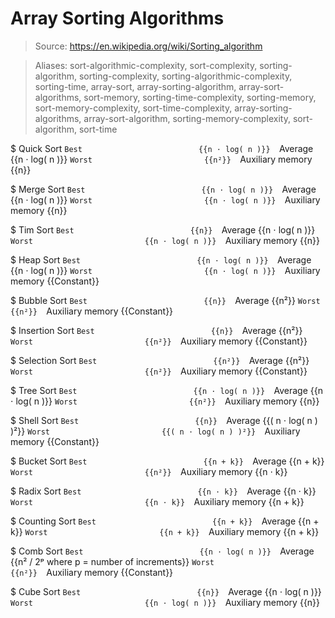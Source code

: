 # Array Sorting Algorithms

> Source: https://en.wikipedia.org/wiki/Sorting_algorithm

> Aliases: sort-algorithmic-complexity, sort-complexity, sorting-algorithm, sorting-complexity, sorting-algorithmic-complexity, sorting-time, array-sort, array-sorting-algorithm, array-sort-algorithms, sort-memory, sorting-time-complexity, sorting-memory, sort-memory-complexity, sort-time-complexity, array-sorting-algorithms, array-sort-algorithm, sorting-memory-complexity, sort-algorithm, sort-time

$ Quick Sort
    `Best                          {{n ⋅ log( n )}} 
    `Average                       {{n ⋅ log( n )}} 
    `Worst                         {{n²}} 
    `Auxiliary memory              {{n}} 

$ Merge Sort
    `Best                          {{n ⋅ log( n )}} 
    `Average                       {{n ⋅ log( n )}} 
    `Worst                         {{n ⋅ log( n )}} 
    `Auxiliary memory              {{n}} 

$ Tim Sort
    `Best                          {{n}} 
    `Average                       {{n ⋅ log( n )}} 
    `Worst                         {{n ⋅ log( n )}} 
    `Auxiliary memory              {{n}} 

$ Heap Sort
    `Best                          {{n ⋅ log( n )}} 
    `Average                       {{n ⋅ log( n )}} 
    `Worst                         {{n ⋅ log( n )}} 
    `Auxiliary memory              {{Constant}} 

$ Bubble Sort
    `Best                          {{n}} 
    `Average                       {{n²}} 
    `Worst                         {{n²}} 
    `Auxiliary memory              {{Constant}} 

$ Insertion Sort
    `Best                          {{n}} 
    `Average                       {{n²}} 
    `Worst                         {{n²}} 
    `Auxiliary memory              {{Constant}} 

$ Selection Sort
    `Best                          {{n²}} 
    `Average                       {{n²}} 
    `Worst                         {{n²}} 
    `Auxiliary memory              {{Constant}} 

$ Tree Sort
    `Best                          {{n ⋅ log( n )}} 
    `Average                       {{n ⋅ log( n )}} 
    `Worst                         {{n²}} 
    `Auxiliary memory              {{n}} 

$ Shell Sort
    `Best                          {{n}} 
    `Average                       {{( n ⋅ log( n ) )²}} 
    `Worst                         {{( n ⋅ log( n ) )²}} 
    `Auxiliary memory              {{Constant}} 

$ Bucket Sort
    `Best                          {{n + k}} 
    `Average                       {{n + k}} 
    `Worst                         {{n²}} 
    `Auxiliary memory              {{n ⋅ k}} 

$ Radix Sort
    `Best                          {{n ⋅ k}} 
    `Average                       {{n ⋅ k}} 
    `Worst                         {{n ⋅ k}} 
    `Auxiliary memory              {{n + k}} 

$ Counting Sort
    `Best                          {{n + k}} 
    `Average                       {{n + k}} 
    `Worst                         {{n + k}} 
    `Auxiliary memory              {{n + k}} 

$ Comb Sort
    `Best                          {{n ⋅ log( n )}} 
    `Average                       {{n² / 2ᵖ where p = number of increments}} 
    `Worst                         {{n²}} 
    `Auxiliary memory              {{Constant}} 

$ Cube Sort
    `Best                          {{n}} 
    `Average                       {{n ⋅ log( n )}} 
    `Worst                         {{n ⋅ log( n )}} 
    `Auxiliary memory              {{n}} 


